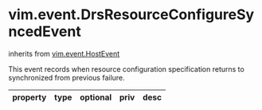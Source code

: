 vim.event.DrsResourceConfigureSyncedEvent
=========================================
inherits from [vim.event.HostEvent](docs/vim.event.HostEvent.md)


This event records when resource configuration   specification returns to synchronized from previous failure.

| property | type | optional | priv | desc |
|:---------|:-----|:---------|:-----|:-----|


